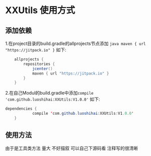 # XXUtils 使用方式
##  添加依赖
1.在project目录的build.gradle的allprojects节点添加
```java maven { url "https://jitpack.io" }```
如下:
```java
    allprojects {
        repositories {
            jcenter()
            maven { url "https://jitpack.io" }
        }
    }
```
2.在自己Modul的build.gradle中添加```compile 'com.github.luoshihai:XXUtils:V1.0.0'```
如下:
```java
dependencies {
	        compile 'com.github.luoshihai:XXUtils:V1.0.0'
	}
```
## 使用方法  
由于是工具类方法  量大 不好描叙  可以自己下源码看  注释写的很清晰  
